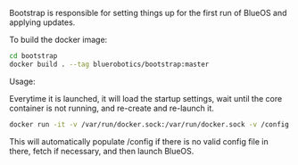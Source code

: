 Bootstrap is responsible for setting things up for the first run of BlueOS and applying updates.

To build the docker image:

```bash
cd bootstrap
docker build . --tag bluerobotics/bootstrap:master
```


Usage:

Everytime it is launched, it will load the startup settings, wait until the core container is not running, and re-create and re-launch it.

```bash
docker run -it -v /var/run/docker.sock:/var/run/docker.sock -v /config:/config  bluerobotics/bootstrap:master
```

This will automatically populate /config if there is no valid config file in there, fetch if necessary, and then launch BlueOS.